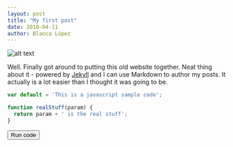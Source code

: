 ```yaml
---
layout: post
title: "My first post"
date: 2018-04-11
author: Blanca López
---
```


![alt text](https://images7.alphacoders.com/411/thumb-1920-411820.jpg "Wallpaper")

Well. Finally got around to putting this old website together. Neat thing about it - powered by [Jekyll](http://jekyllrb.com) and I can use Markdown to author my posts. It actually is a lot easier than I thought it was going to be.

```javascript
var default = 'This is a javascript sample code';

function realStuff(param) {
  return param + ' is the real stuff';
}
```

<button onclick="runCode()">
  <i class="fa fa-play"></i>
  Run code
</button>

<script type="text/javascript" src="https://cdnjs.cloudflare.com/ajax/libs/d3/4.13.0/d3.js"></script>
<script>
this.runCode = function() {
  d3.selectAll('pre').style('background-color', '#ddd');
}
</script>